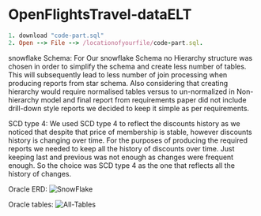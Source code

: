 # OpenFlightsTravel-dataELT
```ruby
1. download "code-part.sql"
2. Open --> File --> /locationofyourfile/code-part.sql. 
```

snowflake Schema: 
For Our snowflake Schema no Hierarchy structure was chosen in order to simplify the schema and create less number of tables. This will subsequently lead to less number of join processing when producing reports from star schema. Also considering that creating hierarchy would require normalised tables versus to un-normalized in Non-hierarchy model and final report from requirements paper did not include drill-down style reports we decided to keep it simple as per requirements.

SCD type 4:
We used SCD type 4 to reflect the discounts history as we noticed that despite that price of membership is stable, however discounts history is changing over time. For the purposes of producing the required reports we needed to keep all the history of discounts over time. Just keeping last and previous was not enough as changes were frequent enough. So the choice was SCD type 4 as the one that reflects all the history of changes. 


Oracle ERD: 
![SnowFlake](https://user-images.githubusercontent.com/44200835/65380984-b36ada00-dd2a-11e9-80de-d444b18fb9b2.png)








Oracle tables: 
![All-Tables](https://user-images.githubusercontent.com/44200835/65380985-b960bb00-dd2a-11e9-95de-339d7b554fee.png)
